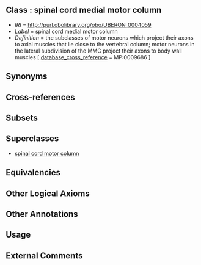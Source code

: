
## Class : spinal cord medial motor column

 * *IRI* = http://purl.obolibrary.org/obo/UBERON_0004059
 * *Label* = spinal cord medial motor column
 * *Definition* = the subclasses of motor neurons which project their axons to axial muscles that lie close to the vertebral column; motor neurons in the lateral subdivision of the MMC project their axons to body wall muscles [ [database_cross_reference](../../ef/oboInOwl#hasDbXref.md) = MP:0009686 ]

## Synonyms


## Cross-references


## Subsets


## Superclasses

 * [spinal cord motor column](../../UBERON/90/UBERON_0003990.md)

## Equivalencies


## Other Logical Axioms


## Other Annotations


## Usage


## External Comments

